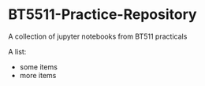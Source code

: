 # BT5511-Practice-Repository
A collection of jupyter notebooks from BT511 practicals

A list:

* some items
* more items
